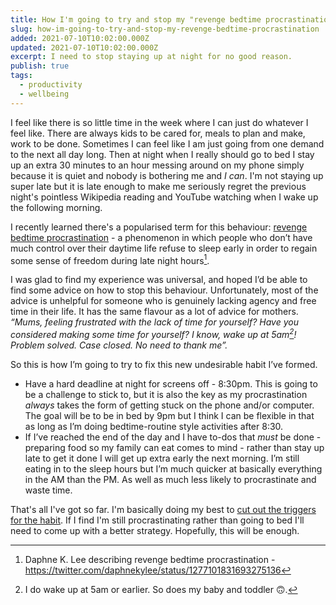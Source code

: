 ```yaml
---
title: How I'm going to try and stop my "revenge bedtime procrastination"
slug: how-im-going-to-try-and-stop-my-revenge-bedtime-procrastination
added: 2021-07-10T10:02:00.000Z
updated: 2021-07-10T10:02:00.000Z
excerpt: I need to stop staying up at night for no good reason.
publish: true
tags:
  - productivity
  - wellbeing
---
```


I feel like there is so little time in the week where I can just do whatever I feel like. There are always kids to be cared for, meals to plan and make, work to be done. Sometimes I can feel like I am just going from one demand to the next all day long. Then at night when I really should go to bed I stay up an extra 30 minutes to an hour messing around on my phone simply because it is quiet and nobody is bothering me and *I can*. I'm not staying up super late but it is late enough to make me seriously regret the previous night's pointless Wikipedia reading and YouTube watching when I wake up the following morning.

I recently learned there's a popularised term for this behaviour: [revenge bedtime procrastination](https://nesslabs.com/revenge-bedtime-procrastination) - a phenomenon in which people who don’t have much control over their daytime life refuse to sleep early in order to regain some sense of freedom during late night hours[^1]. 

I was glad to find my experience was universal, and hoped I’d be able to find some advice on how to stop this behaviour. Unfortunately, most of the advice is unhelpful for someone who is genuinely lacking agency and free time in their life. It has the same flavour as a lot of advice for mothers. *“Mums, feeling frustrated with the lack of time for yourself? Have you considered making some time for yourself? I know, wake up at 5am[^2]! Problem solved. Case closed. No need to thank me”.*

So this is how I’m going to try to fix this new undesirable habit I’ve formed. 

- Have a hard deadline at night for screens off - 8:30pm. This is going to be a challenge to stick to, but it is also the key as my procrastination *always* takes the form of getting stuck on the phone and/or computer. The goal will be to be in bed by 9pm but I think I can be flexible in that as long as I’m doing bedtime-routine style activities after 8:30.
- If I’ve reached the end of the day and I have to-dos that *must* be done - preparing food so my family can eat comes to mind - rather than stay up late to get it done I will get up extra early the next morning. I’m still eating in to the sleep hours but I’m much quicker at basically everything in the AM than the PM. As well as much less likely to procrastinate and waste time.

That's all I've got so far. I'm basically doing my best to [cut out the triggers for the habit](https://jamesclear.com/how-to-break-a-bad-habit). If I find I'm still procrastinating rather than going to bed I'll need to come up with a better strategy. Hopefully, this will be enough.

[^1]: Daphne K. Lee describing revenge bedtime procrastination - https://twitter.com/daphnekylee/status/1277101831693275136
[^2]: I do wake up at 5am or earlier. So does my baby and toddler 🙃.
